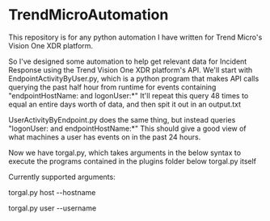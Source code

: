 # TrendMicroAutomation
This repository is for any python automation I have written for Trend Micro's Vision One XDR platform.

So I've designed some automation to help get relevant data for Incident Response using the Trend Vision One XDR platform's API.
We'll start with EndpointActivityByUser.py, which is a python program that makes API calls querying the past half hour from runtime for events containing "endpointHostName: <user-input> and logonUser:*"
It'll repeat this query 48 times to equal an entire days worth of data, and then spit it out in an output.txt

UserActivityByEndpoint.py does the same thing, but instead queries "logonUser: <user-input> and endpointHostName:*"
This should give a good view of what machines a user has events on in the past 24 hours.


Now we have torgal.py, which takes arguments in the below syntax to execute the programs contained in the plugins folder below torgal.py itself

Currently supported arguments:

torgal.py host --hostname <hostname>

torgal.py user --username <username>
